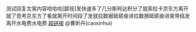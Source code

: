 测试回复文案内容哈哈哈[鄙视]发快速多了几分斯柯达积分了就索拉卡京东方离开就了思考京东方了看就离开时间段了发就拉数据砥砺奋进拉数据砥砺奋进束带结发离开水电费水电费 [超链接](https://www.baidu.com) @曹昕卉(caoxinhui)
